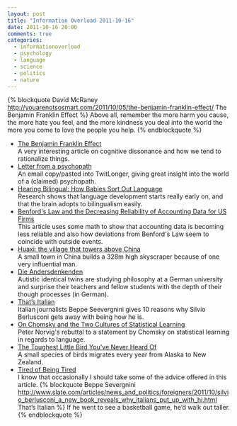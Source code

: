 ```yaml
---
layout: post
title: "Information Overload 2011-10-16"
date: 2011-10-16 20:00
comments: true
categories:
  - informationoverload
  - psychology
  - language
  - science
  - politics
  - nature
---
```

{% blockquote David McRaney http://youarenotsosmart.com/2011/10/05/the-benjamin-franklin-effect/ The Benjamin Franklin Effect %}
Above all, remember the more harm you cause, the more hate you feel, and the more kindness you deal into the world the more you come to love the people you help.
{% endblockquote %}
* [The Benjamin Franklin Effect](http://youarenotsosmart.com/2011/10/05/the-benjamin-franklin-effect/)<br>A very interesting article on cognitive dissonance and how we tend to rationalize things.
* [Letter from a psychopath](http://www.twitlonger.com/show/dh5l3q)<br>An email copy/pasted into TwitLonger, giving great insight into the world of a (claimed) psychopath.</li>
* [Hearing Bilingual: How Babies Sort Out Language](http://www.nytimes.com/2011/10/11/health/views/11klass.html)<br>Research shows that language development starts really early on, and that the brain adopts to bilingualism easily.</li>
* [Benford's Law and the Decreasing Reliability of Accounting Data for US Firms](http://econerdfood.blogspot.com/2011/10/benfords-law-and-decreasing-reliability.html)<br>This article uses some math to show that accounting data is becoming less reliable and also how deviations from Benford's Law seem to coincide with outside events.</li>
* [Huaxi: the village that towers above China](http://www.guardian.co.uk/world/2011/oct/06/huaxi-village-tower-china)<br>A small town in China builds a 328m high skyscraper because of one very influential man.</li>
* [Die Andersdenkenden](http://www.zeit.de/campus/2011/05/autismus/komplettansicht)<br>Autistic identical twins are studying philosophy at a German university and surprise their teachers and fellow students with the depth of their though processes (in German).</li>
* [That’s Italian](http://www.slate.com/articles/news_and_politics/foreigners/2011/10/silvio_berlusconi_a_new_book_reveals_why_italians_put_up_with_hi.html)<br>Italian journalists Beppe Seevergnini gives 10 reasons why Silvio Berlusconi gets away with being how he is.</li>
* [On Chomsky and the Two Cultures of Statistical Learning](http://norvig.com/chomsky.html)<br>Peter Norvig's rebuttal to a statement by Chomsky on statistical learning in regards to language.</li>
* [The Toughest Little Bird You've Never Heard Of](http://www.npr.org/blogs/krulwich/2011/09/14/140467059/the-toughest-little-bird-youve-never-heard-of)<br>A small species of birds migrates every year from Alaska to New Zealand.</li>
* [Tired of Being Tired](http://zenhabits.net/tired/)<br>I know that occasionally I should take some of the advice offered in this article.
{% blockquote Beppe Severgnini  http://www.slate.com/articles/news_and_politics/foreigners/2011/10/silvio_berlusconi_a_new_book_reveals_why_italians_put_up_with_hi.html That’s Italian %}
If he went to see a basketball game, he’d walk out taller.
{% endblockquote %}
</ul>
